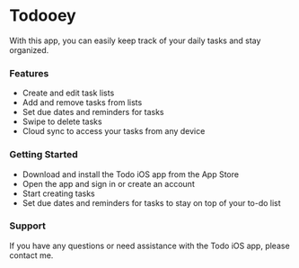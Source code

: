 <h1>Todooey</h1>

With this app, you can easily keep track of your daily tasks and stay organized.

<h3>Features</h3>
<ul>
<li>Create and edit task lists</li>
<li>Add and remove tasks from lists</li>
<li>Set due dates and reminders for tasks</li>
<li>Swipe to delete tasks</li>
<li>Cloud sync to access your tasks from any device</li>
</ul>

<h3>Getting Started</h3>
<ul>
<li>Download and install the Todo iOS app from the App Store</li>
<li>Open the app and sign in or create an account</li>
<li>Start creating tasks</li>
<li>Set due dates and reminders for tasks to stay on top of your to-do list</li>
</ul>

<h3>Support</h3>

If you have any questions or need assistance with the Todo iOS app, please contact me.
